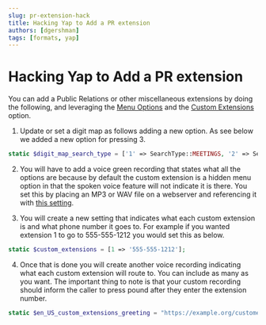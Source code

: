 ```yaml
---
slug: pr-extension-hack
title: Hacking Yap to Add a PR extension
authors: [dgershman]
tags: [formats, yap]
---
```


# Hacking Yap to Add a PR extension

You can add a Public Relations or other miscellaneous extensions by doing the following, and leveraging the [Menu Options](../general/menu-options/) and the [Custom Extensions](../helpline/custom-extensions/) option.

1. Update or set a digit map as follows adding a new option.  As see below we added a new option for pressing 3.

```php
static $digit_map_search_type = ['1' => SearchType::MEETINGS, '2' => SearchType::VOLUNTEERS, '3' => SearchType::CUSTOM_EXTENSIONS];
```

2. You will have to add a voice green recording that states what all the options are because by default the custom extension is a hidden menu option in that the spoken voice feature will not indicate it is there.  You set this by placing an MP3 or WAV file on a webserver and referencing it with [this setting](../general/voice-greeting).

3. You will create a new setting that indicates what each custom extension is and what phone number it goes to.  For example if you wanted extension 1 to go to 555-555-1212 you would set this as below.

```php
static $custom_extensions = [1 => '555-555-1212'];
```

4. Once that is done you will create another voice recording indicating what each custom extension will route to.  You can include as many as you want.  The important thing to note is that your custom recording should inform the caller to press pound after they enter the extension number.

```php
static $en_US_custom_extensions_greeting = "https://example.org/customext.mp3";
```
